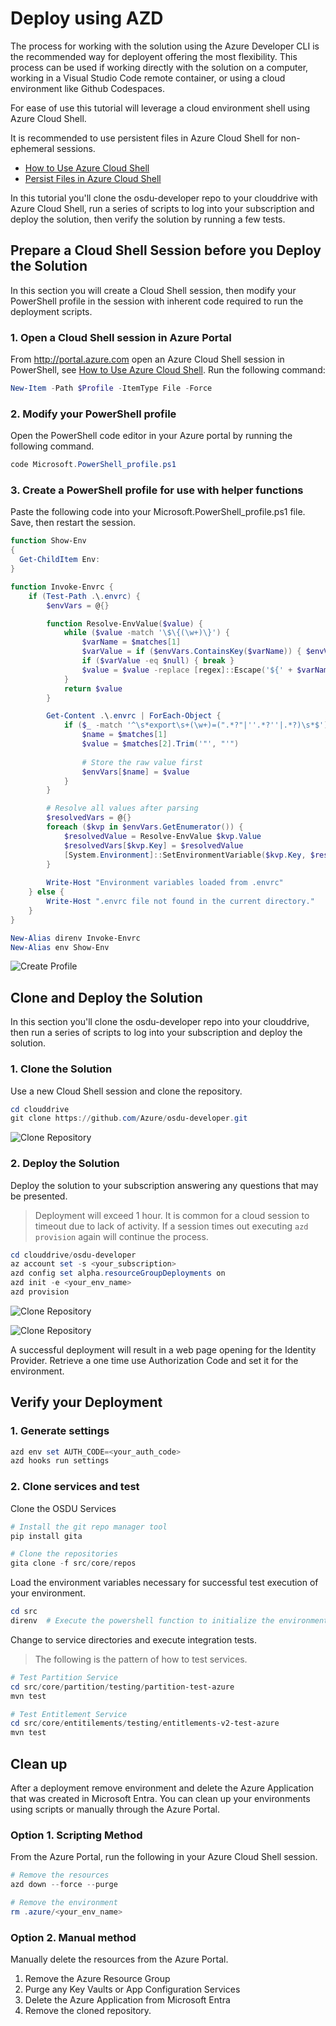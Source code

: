 # Deploy using AZD

The process for working with the solution using the Azure Developer CLI is the recommended way for deployent offering the most flexibility.  This process can be used if working directly with the solution on a computer, working in a Visual Studio Code remote container, or using a cloud environment like Github Codespaces.

For ease of use this tutorial will leverage a cloud environment shell using Azure Cloud Shell.

It is recommended to use persistent files in Azure Cloud Shell for non-ephemeral sessions.

- [How to Use Azure Cloud Shell](https://learn.microsoft.com/en-us/azure/cloud-shell/new-ui-shell-window)
- [Persist Files in  Azure Cloud Shell](https://learn.microsoft.com/en-us/azure/cloud-shell/persisting-shell-storage)

In this tutorial you'll clone the osdu-developer repo to your clouddrive with Azure Cloud Shell, run a series of scripts to log into your subscription and deploy the solution, then verify the solution by running a few tests.

## Prepare a Cloud Shell Session before you Deploy the Solution

In this section you will create a Cloud Shell session, then modify your PowerShell profile in the session with inherent code required to run the deployment scripts.

### 1. Open a Cloud Shell session in Azure Portal

From <http://portal.azure.com> open an Azure Cloud Shell session in PowerShell, see [How to Use Azure Cloud Shell](https://learn.microsoft.com/en-us/azure/cloud-shell/new-ui-shell-window).  Run the following command:

```powershell
New-Item -Path $Profile -ItemType File -Force
```

### 2. Modify your PowerShell profile

Open the PowerShell code editor in your Azure portal by running the following command.

```powershell
code Microsoft.PowerShell_profile.ps1
```

### 3. Create a PowerShell profile for use with helper functions

Paste the following code into your Microsoft.PowerShell_profile.ps1 file.
Save, then restart the session.

```powershell
function Show-Env
{
  Get-ChildItem Env:
}

function Invoke-Envrc {
    if (Test-Path .\.envrc) {
        $envVars = @{}

        function Resolve-EnvValue($value) {
            while ($value -match '\$\{(\w+)\}') {
                $varName = $matches[1]
                $varValue = if ($envVars.ContainsKey($varName)) { $envVars[$varName] } else { [System.Environment]::GetEnvironmentVariable($varName) }
                if ($varValue -eq $null) { break }
                $value = $value -replace [regex]::Escape('${' + $varName + '}'), $varValue
            }
            return $value
        }

        Get-Content .\.envrc | ForEach-Object {
            if ($_ -match '^\s*export\s+(\w+)=(".*?"|''.*?''|.*?)\s*$') {
                $name = $matches[1]
                $value = $matches[2].Trim('"', "'")
                
                # Store the raw value first
                $envVars[$name] = $value
            }
        }

        # Resolve all values after parsing
        $resolvedVars = @{}
        foreach ($kvp in $envVars.GetEnumerator()) {
            $resolvedValue = Resolve-EnvValue $kvp.Value
            $resolvedVars[$kvp.Key] = $resolvedValue
            [System.Environment]::SetEnvironmentVariable($kvp.Key, $resolvedValue, [System.EnvironmentVariableTarget]::Process)
        }
        
        Write-Host "Environment variables loaded from .envrc"
    } else {
        Write-Host ".envrc file not found in the current directory."
    }
}

New-Alias direnv Invoke-Envrc
New-Alias env Show-Env
```

![Create Profile](./images/tutorial_1.png)

## Clone and Deploy the Solution

In this section you'll clone the osdu-developer repo into your clouddrive, then run a series of scripts to log into your subscription and deploy the solution.

### 1. Clone the Solution

Use a new Cloud Shell session and clone the repository.

```powershell
cd clouddrive
git clone https://github.com/Azure/osdu-developer.git
```

![Clone Repository](./images/tutorial_2.png)

### 2. Deploy the Solution

Deploy the solution to your subscription answering any questions that may be presented.

> Deployment will exceed 1 hour.  It is common for a cloud session to timeout due to lack of activity. If a session times out executing `azd provision` again will continue the process.

```powershell
cd clouddrive/osdu-developer
az account set -s <your_subscription>
azd config set alpha.resourceGroupDeployments on
azd init -e <your_env_name>
azd provision
```

![Clone Repository](./images/tutorial_3.png)

![Clone Repository](./images/tutorial_4.png)

A successful deployment will result in a web page opening for the Identity Provider. Retrieve a one time use Authorization Code and set it for the environment.

## Verify your Deployment

### 1. Generate settings

```powershell
azd env set AUTH_CODE=<your_auth_code>
azd hooks run settings
```

### 2. Clone services and test

Clone the OSDU Services

```powershell
# Install the git repo manager tool
pip install gita

# Clone the repositories
gita clone -f src/core/repos
```

Load the environment variables necessary for successful test execution of your environment.

```powershell
cd src
direnv  # Execute the powershell function to initialize the environment values
```

Change to service directories and execute integration tests.

> The following is the pattern of how to test services.

```powershell
# Test Partition Service
cd src/core/partition/testing/partition-test-azure
mvn test

# Test Entitlement Service
cd src/core/entitilements/testing/entitlements-v2-test-azure
mvn test
```

## Clean up

After a deployment remove environment and delete the Azure Application that was created in Microsoft Entra. You can clean up your environments using scripts or manually through the Azure Portal.

### Option 1. Scripting Method

From the Azure Portal, run the following in your Azure Cloud Shell session.

```powershell
# Remove the resources
azd down --force --purge

# Remove the environment
rm .azure/<your_env_name>
```

### Option 2. Manual method

Manually delete the resources from the Azure Portal.

1. Remove the Azure Resource Group
1. Purge any Key Vaults or App Configuration Services
1. Delete the Azure Application from Microsoft Entra
1. Remove the cloned repository.